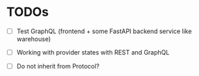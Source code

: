 # TODOs

- [ ] Test GraphQL (frontend + some FastAPI backend service like warehouse)

- [ ] Working with provider states with REST and GraphQL

- [ ] Do not inherit from Protocol?
